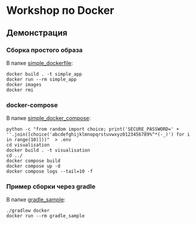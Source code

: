 # Workshop по Docker

## Демонстрация

### Сборка простого образа

В папке [simple_dockerfile](./simple_dockerfile):
```
docker build . -t simple_app
docker run --rm simple_app
docker images 
docker rmi
```

### docker-compose

В папке [simple_docker_compose](./simple_docker_compose):

```
python -c "from random import choice; print('SECURE_PASSWORD=' + ''.join([choice('abcdefghijklmnopqrstuvwxyz0123456789%^*(-_)') for i in range(10)]))"  > .env
cd visualisation
docker build . -t visualisation
cd ../
docker compose build
docker compose up -d
docker compose logs --tail=10 -f
```

### Пример сборки через gradle

В папке [gradle_sample](./gradle_sample):

```
./gradlew docker
docker run --rm gradle_sample
```